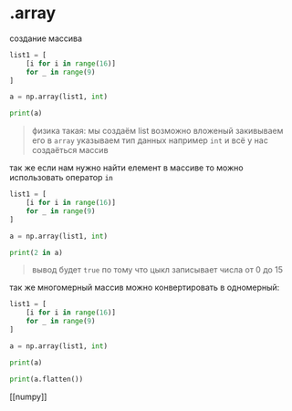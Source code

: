# .array
создание массива
```python 
list1 = [
    [i for i in range(16)]
    for _ in range(9)
]

a = np.array(list1, int)

print(a)
```
> физика такая:
> мы создаём list возможно вложеный закивываем его в `array` указываем 
> тип данных например `int` и всё у нас создаёться массив

так же если нам нужно найти елемент в массиве то можно использовать
оператор `in`
```python
list1 = [
    [i for i in range(16)]
    for _ in range(9)
]

a = np.array(list1, int)

print(2 in a)
```
>вывод будет `true` по тому что цыкл записывает числа от 0 до 15 

так же многомерный массив можно конвертировать в одномерный:
```python 
list1 = [
    [i for i in range(16)]
    for _ in range(9)
]

a = np.array(list1, int)

print(a)

print(a.flatten())
```

[[numpy]]
